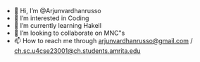 - 👋 Hi, I’m @Arjunvardhanrusso
- 👀 I’m interested in Coding 
- 🌱 I’m currently learning Hakell
- 💞️ I’m looking to collaborate on MNC"s
- 📫 How to reach me through arjunvardhanrusso@gmail.com / ch.sc.u4cse23001@ch.students.amrita.edu


<!---
Arjunvardhanrusso/Arjunvardhanrusso is a ✨ special ✨ repository because its `README.md` (this file) appears on your GitHub profile.
You can click the Preview link to take a look at your changes.
--->
